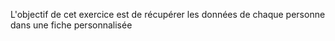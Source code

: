 L'objectif de cet exercice est de récupérer les données de chaque personne dans une fiche personnalisée 
